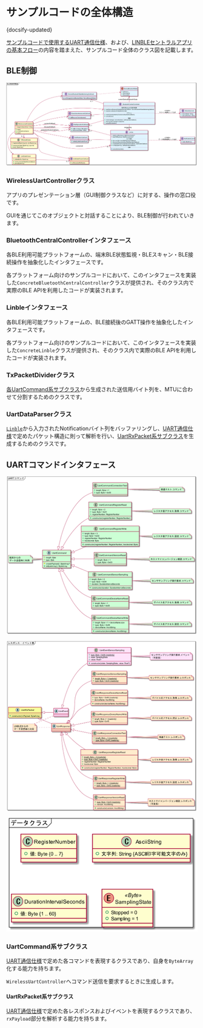 # サンプルコードの全体構造

{docsify-updated}

[サンプルコードで使用するUART通信仕様](common/command-interface)、および、[LINBLEセントラルアプリの基本フロー](common/flows/introduction)の内容を踏まえた、サンプルコード全体のクラス図を記載します。


## BLE制御

![](../out/plantuml/classes_ble-control.png)

### WirelessUartControllerクラス

アプリのプレゼンテーション層（GUI制御クラスなど）に対する、操作の窓口役です。

GUIを通じてこのオブジェクトと対話することにより、BLE制御が行われていきます。


### BluetoothCentralControllerインタフェース

各BLE利用可能プラットフォームの、端末BLE状態監視・BLEスキャン・BLE接続操作を抽象化したインタフェースです。

各プラットフォーム向けのサンプルコードにおいて、このインタフェースを実装した`ConcreteBluetoothCentralController`クラスが提供され、そのクラス内で実際のBLE APIを利用したコードが実装されます。


### Linbleインタフェース

各BLE利用可能プラットフォームの、BLE接続後のGATT操作を抽象化したインタフェースです。

各プラットフォーム向けのサンプルコードにおいて、このインタフェースを実装した`ConcreteLinble`クラスが提供され、そのクラス内で実際のBLE APIを利用したコードが実装されます。



### TxPacketDividerクラス

[各UartCommand系サブクラス](#uartCommand系サブクラス)から生成された送信用バイト列を、MTUに合わせて分割するためのクラスです。



### UartDataParserクラス

[`Linble`](#linbleインタフェース)から入力されたNotificationバイト列をバッファリングし、[UART通信仕様](common/command-interface)で定めたパケット構造に則って解析を行い、[UartRxPacket系サブクラス](#uartRxPacket系サブクラス)を生成するためのクラスです。




## UARTコマンドインタフェース

![](../out/plantuml/classes_uart-command-interface-command.png)

![](../out/plantuml/classes_uart-command-interface-response-event.png)

![](../out/plantuml/classes_datatype.png ':size=300')

### UartCommand系サブクラス

[UART通信仕様](common/command-interface)で定めた各コマンドを表現するクラスであり、自身を`ByteArray`化する能力を持ちます。

`WirelessUartController`へコマンド送信を要求するときに生成します。

#### UartRxPacket系サブクラス

[UART通信仕様](common/command-interface)で定めた各レスポンスおよびイベントを表現するクラスであり、`rxPayload`部分を解析する能力を持ちます。
